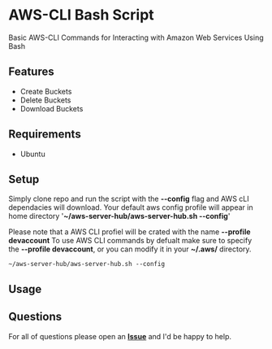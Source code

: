 # AWS-CLI Bash Script

Basic AWS-CLI Commands for Interacting with Amazon Web Services Using Bash

## Features

- Create Buckets
- Delete Buckets
- Download Buckets

## Requirements

- Ubuntu

## Setup

Simply clone repo and run the script with the **--config** flag and AWS cLI dependacies will download.
Your default aws config profile will appear in home directory '**~/aws-server-hub/aws-server-hub.sh --config**'

Please note that a AWS CLI profiel will be crated with the name **--profile devaccount**
To use AWS CLI commands by defualt make sure to specify the **--profile devaccount**, or you can modify it in your **~/.aws/** directory.

	~/aws-server-hub/aws-server-hub.sh --config
  
##  Usage


## Questions

For all of questions please open an **[Issue](https://github.com/israellandes/wp-to-hugo-exporter/issues)** and I'd be happy to help.
